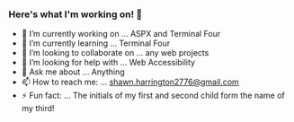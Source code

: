 ### Here's what I'm working on! 👋

- 🔭 I’m currently working on ... ASPX and Terminal Four
- 🌱 I’m currently learning ... Terminal Four
- 👯 I’m looking to collaborate on ... any web projects
- 🤔 I’m looking for help with ... Web Accessibility
- 💬 Ask me about ... Anything
- 📫 How to reach me: ... shawn.harrington2776@gmail.com
- ⚡ Fun fact: ... The initials of my first and second child form the name of my third!

